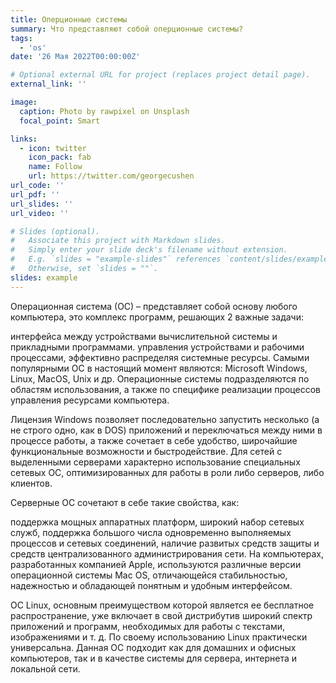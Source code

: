 ```yaml
---
title: Оперционные системы
summary: Что представляют собой оперционные системы?
tags:
  - 'os'
date: '26 Мая 2022T00:00:00Z'

# Optional external URL for project (replaces project detail page).
external_link: ''

image:
  caption: Photo by rawpixel on Unsplash
  focal_point: Smart

links:
  - icon: twitter
    icon_pack: fab
    name: Follow
    url: https://twitter.com/georgecushen
url_code: ''
url_pdf: ''
url_slides: ''
url_video: ''

# Slides (optional).
#   Associate this project with Markdown slides.
#   Simply enter your slide deck's filename without extension.
#   E.g. `slides = "example-slides"` references `content/slides/example-slides.md`.
#   Otherwise, set `slides = ""`.
slides: example
---
```

Операционная система (ОС) – представляет собой основу любого компьютера, это комплекс программ, решающих 2 важные задачи:

интерфейса между устройствами вычислительной системы и прикладными программами.
управления устройствами и рабочими процессами, эффективно распределяя системные ресурсы.
Самыми популярными ОС в настоящий момент являются: Microsoft Windows, Linux, MacOS, Unix и др. Операционные системы подразделяются по областям использования, а также по специфике реализации процессов управления ресурсами компьютера.

Лицензия Windows позволяет последовательно запустить несколько (а не строго одно, как в DOS) приложений и переключаться между ними в процессе работы, а также сочетает в себе удобство, широчайшие функциональные возможности и быстродействие. Для сетей с выделенными серверами характерно использование специальных сетевых ОС, оптимизированных для работы в роли либо серверов, либо клиентов.

Серверные ОС сочетают в себе такие свойства, как:

поддержка мощных аппаратных платформ,
широкий набор сетевых служб,
поддержка большого числа одновременно выполняемых процессов и сетевых соединений,
наличие развитых средств защиты и средств централизованного администрирования сети.
На компьютерах, разработанных компанией Apple, используются различные версии операционной системы Mac OS, отличающейся стабильностью, надежностью и обладающей понятным и удобным интерфейсом.

ОС Linux, основным преимуществом которой является ее бесплатное распространение, уже включает в свой дистрибутив широкий спектр приложений и программ, необходимых для работы с текстами, изображениями и т. д. По своему использованию Linux практически универсальна. Данная ОС подходит как для домашних и офисных компьютеров, так и в качестве системы для сервера, интернета и локальной сети.


